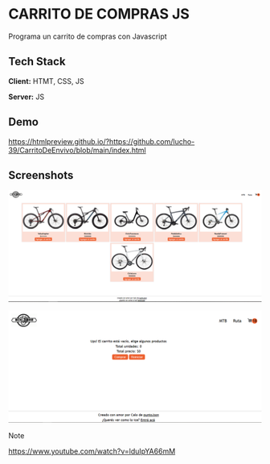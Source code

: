 # **CARRITO DE COMPRAS JS**

Programa un carrito de compras con Javascript

## **Tech Stack**

**Client:** HTMT, CSS, JS

**Server:** JS

## Demo

https://htmlpreview.github.io/?https://github.com/lucho-39/CarritoDeEnvivo/blob/main/index.html

## Screenshots

![](./img/Captura.PNG)

![](./img/Captura1.PNG)

> [!NOTE]
> https://www.youtube.com/watch?v=lduIpYA66mM
